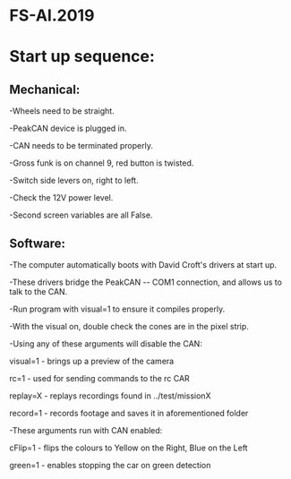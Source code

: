 # FS-AI.2019

<h1>Start up sequence:</h1>

<h2><b>Mechanical: </h2></b> 

-Wheels need to be straight.

-PeakCAN device is plugged in.

-CAN needs to be terminated properly.

-Gross funk is on channel 9, red button is twisted.

-Switch side levers on, right to left.

-Check the 12V power level.

-Second screen variables are all False. 



<h2><b>Software: </b></h2>

-The computer automatically boots with David Croft's drivers at start up. 

-These drivers bridge the PeakCAN -- COM1 connection, and allows us to talk to the CAN. 

-Run program with visual=1 to ensure it compiles properly. 

-With the visual on, double check the cones are in the pixel strip. 

-Using any of these arguments will disable the CAN:

visual=1 - brings up a preview of the camera

rc=1 - used for sending commands to the rc CAR 

replay=X - replays recordings found in ../test/missionX

record=1 - records footage and saves it in aforementioned folder

-These arguments run with CAN enabled: 

cFlip=1 - flips the colours to Yellow on the Right, Blue on the Left

green=1 - enables stopping the car on green detection
